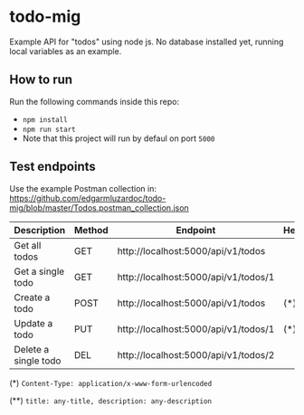 # todo-mig
Example API for "todos" using node js. No database installed yet, running local variables as an example.

## How to run
Run the following commands inside this repo:
- `npm install`
- `npm run start`
- Note that this project will run by defaul on port `5000`

## Test endpoints

Use the example Postman collection in: https://github.com/edgarmluzardoc/todo-mig/blob/master/Todos.postman_collection.json

| Description | Method | Endpoint | Headers | Body |
| ------------- | ------------- | ------------- | ------------- | ------------- |
| Get all todos | GET| http://localhost:5000/api/v1/todos |  |  |
| Get a single todo | GET| http://localhost:5000/api/v1/todos/1 |  |  |
| Create a todo | POST| http://localhost:5000/api/v1/todos | (*) | (**) |
| Update a todo | PUT| http://localhost:5000/api/v1/todos/1 | (*) | (**) |
| Delete a single todo | DEL| http://localhost:5000/api/v1/todos/2 |  |  |

(*)  ```Content-Type: application/x-www-form-urlencoded```

(**) ```title: any-title, description: any-description```
